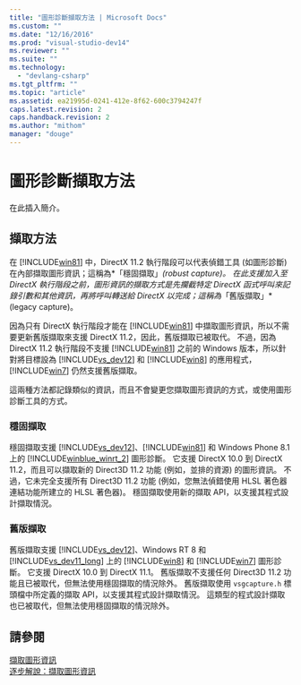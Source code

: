 ```yaml
---
title: "圖形診斷擷取方法 | Microsoft Docs"
ms.custom: ""
ms.date: "12/16/2016"
ms.prod: "visual-studio-dev14"
ms.reviewer: ""
ms.suite: ""
ms.technology: 
  - "devlang-csharp"
ms.tgt_pltfrm: ""
ms.topic: "article"
ms.assetid: ea21995d-0241-412e-8f62-600c3794247f
caps.latest.revision: 2
caps.handback.revision: 2
ms.author: "mithom"
manager: "douge"
---
```

# 圖形診斷擷取方法
在此插入簡介。  
  
## 擷取方法  
 在 [!INCLUDE[win81](../misc/includes/win81_md.md)] 中，DirectX 11.2 執行階段可以代表偵錯工具 \(如圖形診斷\) 在內部擷取圖形資訊；這稱為*「穩固擷取」*\(robust capture\)。  在此支援加入至 DirectX 執行階段之前，圖形資訊的擷取方式是先攔截特定 DirectX 函式呼叫來記錄引數和其他資訊，再將呼叫轉送給 DirectX 以完成；這稱為*「舊版擷取」*\(legacy capture\)。  
  
 因為只有 DirectX 執行階段才能在 [!INCLUDE[win81](../misc/includes/win81_md.md)] 中擷取圖形資訊，所以不需要更新舊版擷取來支援 DirectX 11.2，因此，舊版擷取已被取代。  不過，因為 DirectX 11.2 執行階段不支援 [!INCLUDE[win81](../misc/includes/win81_md.md)] 之前的 Windows 版本，所以針對將目標設為 [!INCLUDE[vs_dev12](../atl-mfc-shared/includes/vs_dev12_md.md)] 和 [!INCLUDE[win8](../build/includes/win8_md.md)] 的應用程式，[!INCLUDE[win7](../build/includes/win7_md.md)] 仍然支援舊版擷取。  
  
 這兩種方法都記錄類似的資訊，而且不會變更您擷取圖形資訊的方式，或使用圖形診斷工具的方式。  
  
### 穩固擷取  
 穩固擷取支援 [!INCLUDE[vs_dev12](../atl-mfc-shared/includes/vs_dev12_md.md)]、[!INCLUDE[win81](../misc/includes/win81_md.md)] 和 Windows Phone 8.1 上的 [!INCLUDE[winblue_winrt_2](../misc/includes/winblue_winrt_2_md.md)] 圖形診斷。  它支援 DirectX 10.0 到 DirectX 11.2，而且可以擷取新的 Direct3D 11.2 功能 \(例如，並排的資源\) 的圖形資訊。  不過，它未完全支援所有 Direct3D 11.2 功能 \(例如，您無法偵錯使用 HLSL 著色器連結功能所建立的 HLSL 著色器\)。  穩固擷取使用新的擷取 API，以支援其程式設計擷取情況。  
  
### 舊版擷取  
 舊版擷取支援 [!INCLUDE[vs_dev12](../atl-mfc-shared/includes/vs_dev12_md.md)]、Windows RT 8 和 [!INCLUDE[vs_dev11_long](../build/includes/vs_dev11_long_md.md)] 上的 [!INCLUDE[win8](../build/includes/win8_md.md)] 和 [!INCLUDE[win7](../build/includes/win7_md.md)] 圖形診斷。  它支援 DirectX 10.0 到 DirectX 11.1。  舊版擷取不支援任何 Direct3D 11.2 功能且已被取代，但無法使用穩固擷取的情況除外。  舊版擷取使用 `vsgcapture.h` 標頭檔中所定義的擷取 API，以支援其程式設計擷取情況。  這類型的程式設計擷取也已被取代，但無法使用穩固擷取的情況除外。  
  
## 請參閱  
 [擷取圖形資訊](../Topic/Capturing%20Graphics%20Information.md)   
 [逐步解說：擷取圖形資訊](../Topic/Walkthrough:%20Capturing%20Graphics%20Information.md)